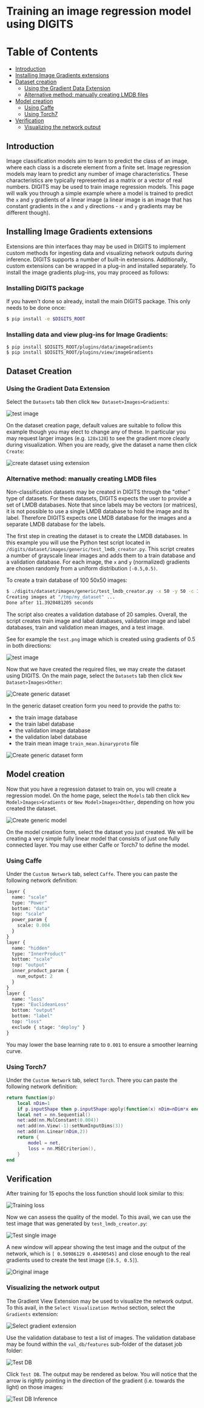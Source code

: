 # Training an image regression model using DIGITS

Table of Contents
=================
* [Introduction](#introduction)
* [Installing Image Gradients extensions](#installing-image-gradients-extensions)
* [Dataset creation](#dataset-creation)
    * [Using the Gradient Data Extension](#using-the-gradient-data-extension)
    * [Alternative method: manually creating LMDB files](#alternative-method-manually-creating-lmdb-files)
* [Model creation](#model-creation)
    * [Using Caffe](#using-caffe)
    * [Using Torch7](#using-torch7)
* [Verification](#verification)
    * [Visualizing the network output](#visualizing-the-network-output)

## Introduction

Image classification models aim to learn to predict the class of an image, where each class is a discrete element from a finite set.
Image regression models may learn to predict any number of image characteristics. These characteristics are typically represented as a matrix or a vector of real numbers.
DIGITS may be used to train image regression models. This page will walk you through a simple example where a model is trained to predict the `x` and `y` gradients of a linear image
(a linear image is an image that has constant gradients in the `x` and `y` directions - `x` and `y` gradients may be different though).

## Installing Image Gradients extensions

Extensions are thin interfaces thay may be used in DIGITS to implement custom methods for ingesting data and visualizing network outputs during inference.
DIGITS supports a number of built-in extensions.
Additionally, custom extensions can be wrapped in a plug-in and installed separately.
To install the image gradients plug-ins, you may proceed as follows:

### Installing DIGITS package

If you haven't done so already, install the main DIGITS package.
This only needs to be done once:

```sh
$ pip install -e $DIGITS_ROOT
```

### Installing data and view plug-ins for Image Gradients:

```
$ pip install $DIGITS_ROOT/plugins/data/imageGradients
$ pip install $DIGITS_ROOT/plugins/view/imageGradients
```

## Dataset Creation

### Using the Gradient Data Extension

Select the `Datasets` tab then click `New Dataset>Images>Gradients`:

![test image](select-gradient-data-extension.png)

On the dataset creation page, default values are suitable to follow this example though you may elect to change any of these.
In particular you may request larger images (e.g. `128x128`) to see the gradient more clearly during visualization.
When you are ready, give the dataset a name then click `Create`:

![create dataset using extension](create-dataset-using-extension.png)

### Alternative method: manually creating LMDB files

Non-classification datasets may be created in DIGITS through the "other" type of datasets. For these datasets, DIGITS expects the user to provide a set of LMDB databases.
Note that since labels may be vectors (or matrices), it is not possible to use a single LMDB database to hold the image and its label. Therefore DIGITS expects one LMDB database for the images and a separate LMDB database for the labels.

The first step in creating the dataset is to create the LMDB databases. In this example you will use the Python test script located in `/digits/dataset/images/generic/test_lmdb_creator.py`.
This script creates a number of grayscale linear images and adds them to a train database and a validation database. For each image, the `x` and `y` (normalized) gradients are chosen randomly from a uniform distribution `[-0.5,0.5)`.

To create a train database of 100 50x50 images:
```sh
$ ./digits/dataset/images/generic/test_lmdb_creator.py -x 50 -y 50 -c 100 /tmp/my_dataset
Creating images at "/tmp/my_dataset" ...
Done after 11.3920481205 seconds
```

The script also creates a validation database of 20 samples. Overall, the script creates train image and label databases, validation image and label
databases, train and validation mean images, and a test image.

See for example the `test.png` image which is created using gradients of 0.5 in both directions:

![test image](test.png)

Now that we have created the required files, we may create the dataset using DIGITS.
On the main page, select the `Datasets` tab then click `New Dataset>Images>Other`:

![Create generic dataset](create-generic-dataset.png)

In the generic dataset creation form you need to provide the paths to:
- the train image database
- the train label database
- the validation image database
- the validation label database
- the train mean image `train_mean.binaryproto` file

![Create generic dataset form](create-regression-dataset.png)

## Model creation

Now that you have a regression dataset to train on, you will create a regression model.
On the home page, select the `Models` tab then click `New Model>Images>Gradients` or `New Model>Images>Other`, depending on how you created the dataset.

![Create generic model](create-model.png)

On the model creation form, select the dataset you just created. We will be creating a very simple fully linear model that consists of
just one fully connected layer. You may use either Caffe or Torch7 to define the model.

### Using Caffe

Under the `Custom Network` tab, select `Caffe`. There you can paste the following network definition:
```protobuf
layer {
  name: "scale"
  type: "Power"
  bottom: "data"
  top: "scale"
  power_param {
    scale: 0.004
  }
}
layer {
  name: "hidden"
  type: "InnerProduct"
  bottom: "scale"
  top: "output"
  inner_product_param {
    num_output: 2
  }
}
layer {
  name: "loss"
  type: "EuclideanLoss"
  bottom: "output"
  bottom: "label"
  top: "loss"
  exclude { stage: "deploy" }
}
```

You may lower the base learning rate to `0.001` to ensure a smoother learning curve.

### Using Torch7
Under the `Custom Network` tab, select `Torch`. There you can paste the following network definition:
```lua
return function(p)
    local nDim=1
    if p.inputShape then p.inputShape:apply(function(x) nDim=nDim*x end) end
    local net = nn.Sequential()
    net:add(nn.MulConstant(0.004))
    net:add(nn.View(-1):setNumInputDims(3))
    net:add(nn.Linear(nDim,2))
    return {
        model = net,
        loss = nn.MSECriterion(),
    }
end
```

## Verification

After training for 15 epochs the loss function should look similar to this:

![Training loss](regression-loss.png)

Now we can assess the quality of the model. To this avail, we can use the test image that was generated by `test_lmdb_creator.py`:

![Test single image](regression-test-one.png)

A new window will appear showing the test image and the output of the network, which is `[ 0.50986129 0.48490545]` and close enough
to the real gradients used to create the test image (`[0.5, 0.5]`).

![Original image](regression-output.png)

### Visualizing the network output

The Gradient View Extension may be used to visualize the network output.
To this avail, in the `Select Visualization Method` section, select the `Gradients` extension:

![Select gradient extension](select-gradient-view-extension.png)

Use the validation database to test a list of images.
The validation database may be found within the `val_db/features` sub-folder of the dataset job folder:

![Test DB](test-db.png)

Click `Test DB`.
The output may be rendered as below.
You will notice that the arrow is rightly pointing in the direction of the gradient (i.e. towards the light) on those images:

![Test DB Inference](test-db-inference.png)
